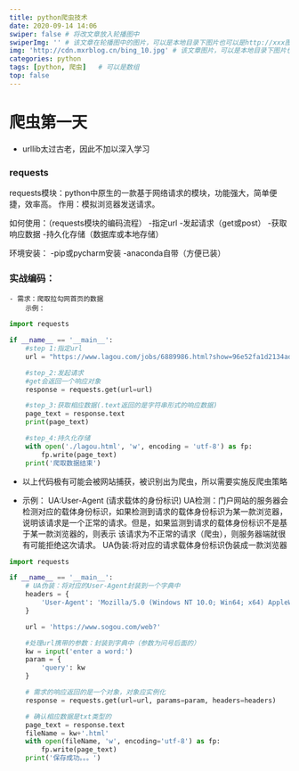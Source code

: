 ```yaml
---
title: python爬虫技术
date: 2020-09-14 14:06
swiper: false # 将改文章放入轮播图中
swiperImg: '' # 该文章在轮播图中的图片，可以是本地目录下图片也可以是http://xxx图片
img: 'http://cdn.mxrblog.cn/bing_10.jpg' # 该文章图片，可以是本地目录下图片也可以是http://xxx图片
categories: python
tags: [python, 爬虫]   # 可以是数组
top: false
---
```


# 爬虫第一天

- urllib太过古老，因此不加以深入学习

### requests
requests模块：python中原生的一款基于网络请求的模块，功能强大，简单便捷，效率高。
作用：模拟浏览器发送请求。

如何使用：（requests模块的编码流程）
    -指定url
    -发起请求（get或post）
    -获取响应数据
    -持久化存储（数据库或本地存储）

环境安装：
    -pip或pycharm安装
    -anaconda自带（方便已装）
    
<!--more-->

### **实战编码：**

    - 需求：爬取拉勾网首页的数据
        示例：

```python
import requests

if __name__ == '__main__':
    #step 1:指定url
    url = "https://www.lagou.com/jobs/6889986.html?show=96e52fa1d2134ad483eac5662bcc9fc6"

    #step_2:发起请求
    #get会返回一个响应对象
    response = requests.get(url=url)

    #step_3:获取相应数据(.text返回的是字符串形式的响应数据)
    page_text = response.text
    print(page_text)

    #step_4:持久化存储
    with open('./lagou.html', 'w', encoding = 'utf-8') as fp:
        fp.write(page_text)
    print('爬取数据结束')
```
- 以上代码极有可能会被网站捕获，被识别出为爬虫，所以需要实施反爬虫策略

- 示例： 
  UA:User-Agent (请求载体的身份标识)
  UA检测：门户网站的服务器会检测对应的载体身份标识，如果检测到请求的载体身份标识为某一款浏览器，
  说明该请求是一个正常的请求。但是，如果监测到请求的载体身份标识不是基于某一款浏览器的，则表示
  该请求为不正常的请求（爬虫），则服务器端就很有可能拒绝这次请求。
  UA伪装:将对应的请求载体身份标识伪装成一款浏览器

```python
import requests

if __name__ == '__main__':
    # UA伪装：将对应的User-Agent封装到一个字典中
    headers = {
        'User-Agent': 'Mozilla/5.0 (Windows NT 10.0; Win64; x64) AppleWebKit/537.36 (KHTML, like Gecko) Chrome/80.0.3987.149 Safari/537.36'
    }

    url = 'https://www.sogou.com/web?'

    #处理url携带的参数：封装到字典中（参数为问号后面的）
    kw = input('enter a word:')
    param = {
        'query': kw
    }

    # 需求的响应返回的是一个对象，对象应实例化
    response = requests.get(url=url, params=param, headers=headers)

    # 确认相应数据是txt类型的
    page_text = response.text
    fileName = kw+'.html'
    with open(fileName, 'w', encoding='utf-8') as fp:
        fp.write(page_text)
    print('保存成功。。。')

```





